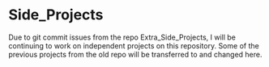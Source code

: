 # Side_Projects


Due to git commit issues from the repo Extra_Side_Projects, I will be continuing to work on independent projects on this repository. 
Some of the previous projects from the old repo will be transferred to and changed here.
